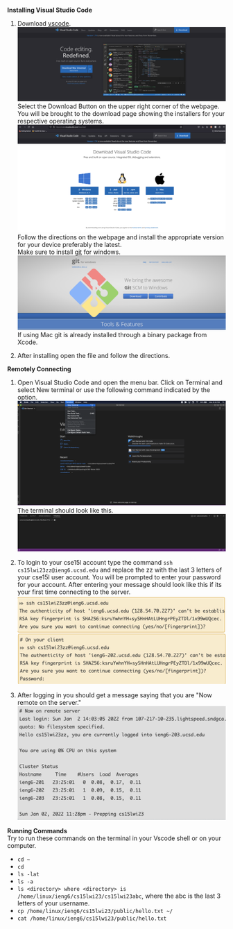 **Installing Visual Studio Code**
1. Download [vscode](https://code.visualstudio.com/). 
![Vscode Download Page](Vscode.png)
Select the Download Button on the upper right corner of the webpage. You will be brought to the download page showing the installers for your respective operating systems. 
![Vscode Installer Page](vscodeinstaller.png)
Follow the directions on the webpage and install the appropriate version for your device preferably the latest.   
Make sure to install [git](https://gitforwindows.org/) for windows.  
![git](git.png)
If using Mac git is already installed through a binary package from Xcode. 

2. After installing open the file and follow the directions.

**Remotely Connecting**
1. Open Visual Studio Code and open the menu bar. Click on Terminal and select New terminal or use the following command indicated by the option.  
![New Terminal](Terminal.png)  
The terminal should look like this.
![terminalwindow](terminaltab.png)


2. To login to your cse15l account type the command `ssh cs15lwi23zz@ieng6.ucsd.edu` and replace the zz with the last 3 letters of your cse15l user account. You will be prompted to enter your password for your account. After entering your message should look like this if its your first time connecting to the server.
![serverlog1](serverlog1.png)
![serverlog2](serverlog2.png)

3. After logging in you should get a message saying that you are "Now remote on the server."
![serverconnected](connected.png)

**Running Commands**  
Try to run these commands on the terminal in your Vscode shell or on your computer.  
* `cd ~`
* `cd`
* `ls -lat`
* `ls -a`
* `ls <directory> where <directory> is /home/linux/ieng6/cs15lwi23/cs15lwi23abc`, where the abc is the last 3 letters of your username.
* `cp /home/linux/ieng6/cs15lwi23/public/hello.txt ~/`
* `cat /home/linux/ieng6/cs15lwi23/public/hello.txt`





